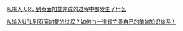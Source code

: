 [从输入 URL 到页面加载完成的过程中都发生了什么](https://zhuanlan.zhihu.com/p/23155051)

[从输入URL到页面加载的过程？如何由一道题完善自己的前端知识体系！](https://zhuanlan.zhihu.com/p/34453198?group_id=957277540147056640)




